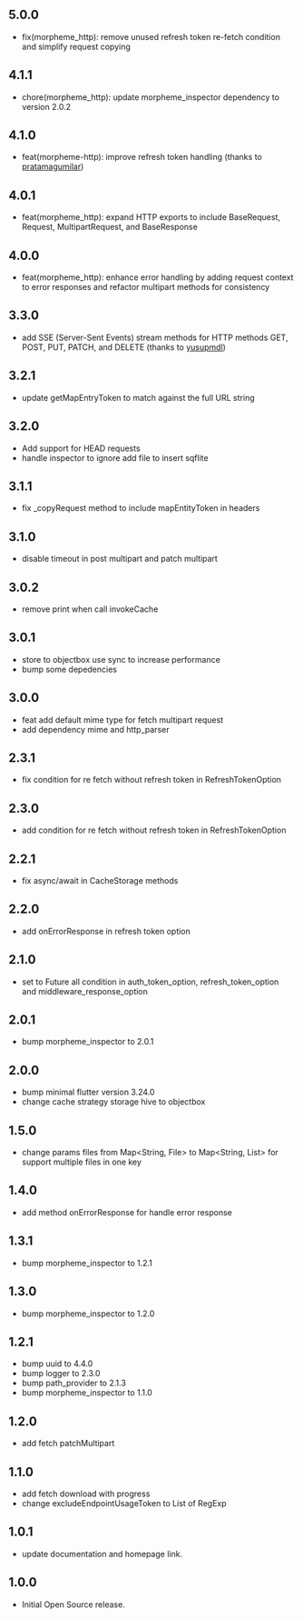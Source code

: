 ## 5.0.0

- fix(morpheme_http): remove unused refresh token re-fetch condition and simplify request copying

## 4.1.1

- chore(morpheme_http): update morpheme_inspector dependency to version 2.0.2

## 4.1.0

- feat(morpheme-http): improve refresh token handling (thanks to [pratamagumilar](https://github.com/pratamagumilar))

## 4.0.1

- feat(morpheme_http): expand HTTP exports to include BaseRequest, Request, MultipartRequest, and BaseResponse

## 4.0.0

- feat(morpheme_http): enhance error handling by adding request context to error responses and refactor multipart methods for consistency

## 3.3.0

- add SSE (Server-Sent Events) stream methods for HTTP methods GET, POST, PUT, PATCH, and DELETE (thanks to [yusupmdl](https://github.com/yusupmdl))

## 3.2.1

- update getMapEntryToken to match against the full URL string

## 3.2.0

- Add support for HEAD requests
- handle inspector to ignore add file to insert sqflite

## 3.1.1

- fix _copyRequest method to include mapEntityToken in headers

## 3.1.0

- disable timeout in post multipart and patch multipart 

## 3.0.2

- remove print when call invokeCache

## 3.0.1

- store to objectbox use sync to increase performance
- bump some depedencies

## 3.0.0

- feat add default mime type for fetch multipart request
- add dependency mime and http_parser

## 2.3.1

- fix condition for re fetch without refresh token in RefreshTokenOption

## 2.3.0

- add condition for re fetch without refresh token in RefreshTokenOption

## 2.2.1

- fix async/await in CacheStorage methods

## 2.2.0

- add onErrorResponse in refresh token option

## 2.1.0

- set to Future all condition in auth_token_option, refresh_token_option and middleware_response_option

## 2.0.1

- bump morpheme_inspector to 2.0.1

## 2.0.0

- bump minimal flutter version 3.24.0
- change cache strategy storage hive to objectbox

## 1.5.0

- change params files from Map<String, File> to Map<String, List<File>> for support multiple files in one key

## 1.4.0

- add method onErrorResponse for handle error response

## 1.3.1

- bump morpheme_inspector to 1.2.1

## 1.3.0

- bump morpheme_inspector to 1.2.0

## 1.2.1

- bump uuid to 4.4.0
- bump logger to 2.3.0
- bump path_provider to 2.1.3
- bump morpheme_inspector to 1.1.0

## 1.2.0

- add fetch patchMultipart

## 1.1.0

- add fetch download with progress
- change excludeEndpointUsageToken to List of RegExp

## 1.0.1

- update documentation and homepage link.

## 1.0.0

- Initial Open Source release.

